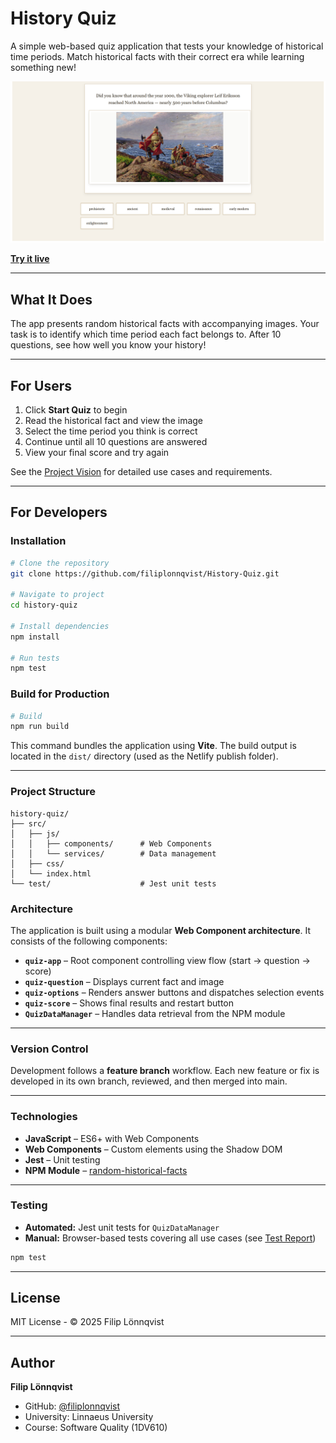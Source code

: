 # History Quiz

A simple web-based quiz application that tests your knowledge of historical time periods. Match historical facts with their correct era while learning something new!

![Application screenshot](https://github.com/filiplonnqvist/History-Quiz/blob/main/images/screenshot.png)

**[Try it live](https://history-quiz.netlify.app)**

---

## What It Does

The app presents random historical facts with accompanying images.
Your task is to identify which time period each fact belongs to.
After 10 questions, see how well you know your history!

---

## For Users

1. Click **Start Quiz** to begin
2. Read the historical fact and view the image
3. Select the time period you think is correct
4. Continue until all 10 questions are answered
5. View your final score and try again

See the [Project Vision](https://github.com/filiplonnqvist/History-Quiz/wiki/Project-Vision) for detailed use cases and requirements.

---

## For Developers

### Installation

```bash
# Clone the repository
git clone https://github.com/filiplonnqvist/History-Quiz.git

# Navigate to project
cd history-quiz

# Install dependencies
npm install

# Run tests
npm test
```

### Build for Production

```bash
# Build
npm run build
```

This command bundles the application using **Vite**.
The build output is located in the `dist/` directory (used as the Netlify publish folder).

---

### Project Structure

```
history-quiz/
├── src/
│   ├── js/
│   │   ├── components/      # Web Components
│   │   └── services/        # Data management
│   ├── css/
│   └── index.html
└── test/                    # Jest unit tests
```

### Architecture

The application is built using a modular **Web Component architecture**. It consists of the following components:

* **`quiz-app`** – Root component controlling view flow (start → question → score)
* **`quiz-question`** – Displays current fact and image
* **`quiz-options`** – Renders answer buttons and dispatches selection events
* **`quiz-score`** – Shows final results and restart button
* **`QuizDataManager`** – Handles data retrieval from the NPM module

---
### Version Control

Development follows a **feature branch** workflow.
Each new feature or fix is developed in its own branch, reviewed, and then merged into main.

---

### Technologies

* **JavaScript** – ES6+ with Web Components
* **Web Components** – Custom elements using the Shadow DOM
* **Jest** – Unit testing
* **NPM Module** – [random-historical-facts](https://github.com/filiplonnqvist/Random-Historical-Facts)

---

### Testing

* **Automated:** Jest unit tests for `QuizDataManager`
* **Manual:** Browser-based tests covering all use cases (see [Test Report](https://github.com/filiplonnqvist/History-Quiz/wiki/Test-Report))

```bash
npm test
```

---

## License

MIT License - © 2025 Filip Lönnqvist

---

## Author

**Filip Lönnqvist**

- GitHub: [@filiplonnqvist](https://github.com/filiplonnqvist)
- University: Linnaeus University
- Course: Software Quality (1DV610)

